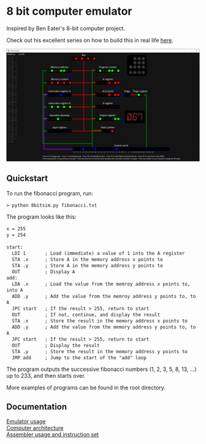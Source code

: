 # 8 bit computer emulator
Inspired by Ben Eater's 8-bit computer project.

Check out his excellent series on how to build this in real life [here](https://www.youtube.com/playlist?list=PLowKtXNTBypGqImE405J2565dvjafglHU).

![The primes program](emulator.png)

## Quickstart
To run the fibonacci program, run:
~~~~
> python 8bitsim.py fibonacci.txt
~~~~
The program looks like this:
~~~~
x = 255
y = 254

start:
  LDI 1       ; Load (immediate) a value of 1 into the A register
  STA .x      ; Store A in the memory address x points to
  STA .y      ; Store A in the memory address y points to
  OUT         ; Display A
add:
  LDA .x      ; Load the value from the memroy address x points to, into A
  ADD .y      ; Add the value from the memroy address y points to, to A
  JPC start   ; If the result > 255, return to start
  OUT         ; If not, continue, and display the result
  STA .x      ; Store the result in the memory address x points to
  ADD .y      ; Add the value from the memory address y points to, to A
  JPC start   ; If the result > 255, return to start
  OUT         ; Display the result
  STA .y      ; Store the result in the memory address y points to
  JMP add     ; Jump to the start of the "add" loop
~~~~
The program outputs the successive fibonacci numbers (1, 2, 3, 5, 8, 13, ...) up to 233, and then starts over.

More examples of programs can be found in the root directory.

## Documentation
[Emulator usage](docs/usage.md)  
[Computer architecture](docs/architecture.md)  
[Assembler usage and instruction set](docs/assembler.md)  